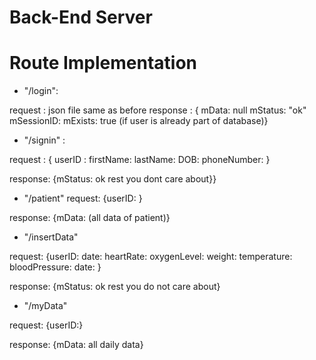 # Back-End Server


# Route Implementation

* "/login":

request : json file same as before
response : { mData: null
             mStatus: "ok"
             mSessionID: 
             mExists: true (if user is already part of database)}

* "/signin" :

request : { userID : 
            firstName: 
            lastName: 
            DOB: 
            phoneNumber: }

response: {mStatus: ok
            rest you dont care about}}

* "/patient"
request: {userID: }

response: {mData: (all data of patient)}

* "/insertData"

request: {userID:
          date:
          heartRate:
          oxygenLevel:
          weight: 
          temperature:
          bloodPressure:
          date: }

response: {mStatus: ok 
           rest you do not care about}

* "/myData"

request: {userID:}

response: {mData: all daily data}